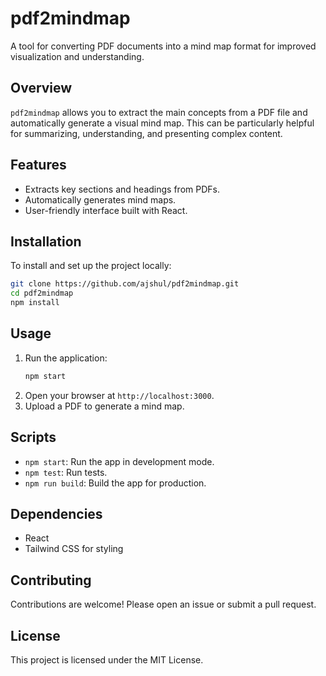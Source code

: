 # pdf2mindmap

A tool for converting PDF documents into a mind map format for improved visualization and understanding.

## Overview
`pdf2mindmap` allows you to extract the main concepts from a PDF file and automatically generate a visual mind map. This can be particularly helpful for summarizing, understanding, and presenting complex content.

## Features
- Extracts key sections and headings from PDFs.
- Automatically generates mind maps.
- User-friendly interface built with React.

## Installation

To install and set up the project locally:

```sh
git clone https://github.com/ajshul/pdf2mindmap.git
cd pdf2mindmap
npm install
```

## Usage

1. Run the application:
   ```sh
   npm start
   ```
2. Open your browser at `http://localhost:3000`.
3. Upload a PDF to generate a mind map.

## Scripts

- `npm start`: Run the app in development mode.
- `npm test`: Run tests.
- `npm run build`: Build the app for production.

## Dependencies
- React
- Tailwind CSS for styling

## Contributing
Contributions are welcome! Please open an issue or submit a pull request.

## License
This project is licensed under the MIT License.